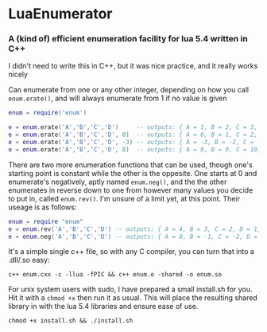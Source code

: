 # LuaEnumerator
### A (kind of) efficient enumeration facility for lua 5.4 written in C++
I didn't need to write this in C++, but it was nice practice, and it really works nicely

Can enumerate from one or any other integer, depending on how you call `enum.erate()`, and will always enumerate from 1 if no value is given

```lua
enum = require('enum')

e = enum.erate('A','B','C','D')     -- outputs: { A = 1, B = 2, C = 3, D = 4, COUNT = 4 }
e = enum.erate('A','B','C','D', 0)  -- outputs: { A = 0, B = 1, C = 2, D = 3, COUNT = 4 }
e = enum.erate('A','B','C','D', -3) -- outputs: { A = -3, B = -2, C = -1, D = 0, COUNT = 4 }
e = enum.erate('A','B','C','D', 8)  -- outputs: { A = 8, B = 9, C = 10, D = 11, COUNT = 4 }
```
There are two more enumeration functions that can be used, though one's starting point is constant while the other is the oppesite. One starts at 0 and enumerate's negatively, aptly named `enum.neg()`, and the the other enumerates in reverse down to one from however many values you decide to put in, called `enum.rev()`. I'm unsure of a limit yet, at this point. Their useage is as follows:

```lua
enum = require "enum"
e = enum.rev('A','B','C','D') -- outputs: { A = 4, B = 3, C = 2, D = 1, COUNT = 4 }
e = enum.neg('A','B','C','D') -- outputs: { A = 0, B = -1, C = -2, D = -3, COUNT = 4 }
```

It's a simple single c++ file, so with any C compiler, you can turn that into a .dll/.so easy:

`c++ enum.cxx -c -llua -fPIC && c++ enum.o -shared -o enum.so`

For unix system users with sudo, I have prepared a small install.sh for you. Hit it with a `chmod +x` then run it as usual. This will place the resulting shared library in with the lua 5.4 libraries and ensure ease of use.

`chmod +x install.sh && ./install.sh`

